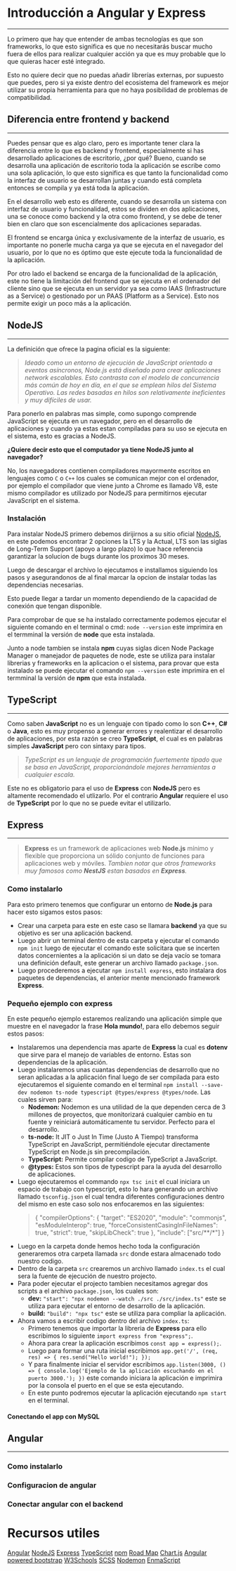 # Introducción a Angular y Express
---

Lo primero que hay que entender de ambas tecnologías es que son frameworks, lo que esto significa es que no necesitarás buscar mucho fuera de ellos para realizar cualquier acción ya que es muy probable que lo que quieras hacer esté integrado.

Esto no quiere decir que no puedas añadir librerías externas, por supuesto que puedes, pero si ya existe dentro del ecosistema del framework es mejor utilizar su propia herramienta para que no haya posibilidad de problemas de compatibilidad.

## Diferencia entre frontend y backend
---

Puedes pensar que es algo claro, pero es importante tener clara la diferencia entre lo que es backend y frontend, especialmente si has desarrollado aplicaciones de escritorio, ¿por qué? Bueno, cuando se desarrolla una aplicación de escritorio toda la aplicación se escribe como una sola aplicación, lo que esto significa es que tanto la funcionalidad como la interfaz de usuario se desarrollan juntas y cuando está completa entonces se compila y ya está toda la aplicación.

En el desarrollo web esto es diferente, cuando se desarrolla un sistema con interfaz de usuario y funcionalidad, estos se dividen en dos aplicaciones, una se conoce como backend y la otra como frontend, y se debe de tener bien en claro que son escencialmente dos aplicaciones separadas.

El frontend se encarga única y exclusivamente de la interfaz de usuario, es importante no ponerle mucha carga ya que se ejecuta en el navegador del usuario, por lo que no es óptimo que este ejecute toda la funcionalidad de la aplicación.

Por otro lado el backend se encarga de la funcionalidad de la aplicación, este no tiene la limitación del frontend que se ejecuta en el ordenador del cliente sino que se ejecuta en un servidor ya sea como IAAS (Infrastructure as a Service) o gestionado por un PAAS (Platform as a Service). Esto nos permite exigir un poco más a la aplicación.

## NodeJS
---

La definición que ofrece la pagina oficial es la siguiente:

> *Ideado como un entorno de ejecución de JavaScript orientado a eventos asíncronos, Node.js está diseñado para crear aplicaciones network escalables. Esto contrasta con el modelo de concurrencia más común de hoy en día, en el que se emplean hilos del Sistema Operativo. Las redes basadas en hilos son relativamente ineficientes y muy difíciles de usar.*

Para ponerlo en palabras mas simple, como supongo comprende JavaScript se ejecuta en un navegador, pero en el desarrollo de aplicaciones y cuando ya estas estan compiladas para su uso se ejecuta en el sistema, esto es gracias a NodeJS.

**¿Quiere decir esto que el computador ya tiene NodeJS junto al navegador?**

No, los navegadores contienen compiladores mayormente escritos en lenguajes como `C` o `C++` los cuales se comunican mejor con el ordenador, por ejemplo el compilador que viene junto a Chrome es llamado V8, este mismo compilador es utilizado por NodeJS para permitirnos ejecutar JavaScript en el sistema.

### Instalación

Para instalar NodeJS primero debemos dirijirnos a su sitio oficial [NodeJS](https://nodejs.org/es), en este podemos encontrar 2 opciones la LTS y la Actual, LTS son las siglas de Long-Term Support (apoyo a largo plazo) lo que hace referencia garantizar la solucion de bugs durante los proximos 30 meses.

Luego de descargar el archivo lo ejecutamos e installamos siguiendo los pasos y asegurandonos de al final marcar la opcion de instalar todas las dependencias necesarias.

Esto puede llegar a tardar un momento dependiendo de la capacidad de conexión que tengan disponible.

Para comprobar de que se ha instalado correctamente podemos ejecutar el siguiente comando en el terminal o cmd: `node --version` este imprimira en el termminal la versión de **node** que esta instalada.

Junto a node tambien se instala **npm** cuyas siglas dicen Node Package Manager o manejador de paquetes de node, este se utiliza para instalar librerias y frameworks en la aplicacion o el sistema, para provar que esta instalado se puede ejecutar el comando `npm --version` este imprimira en el termminal la versión de **npm** que esta instalada.

## TypeScript
---

Como saben **JavaScript** no es un lenguaje con tipado como lo son **C++**, **C#** o **Java**, esto es muy propenso a generar errores y realentizar el desarrollo de aplicaciones, por esta razón se creo **TypeScript**, el cual es en palabras simples **JavaScript** pero con sintaxy para tipos.

> *TypeScript es un lenguaje de programación fuertemente tipado que se basa en JavaScript, proporcionándole mejores herramientas a cualquier escala.*

Este no es obligatorio para el uso de **Express** con **NodeJS** pero es altamente recomendado el utlizarlo. Por el contrario **Angular** requiere el uso de **TypeScript** por lo que no se puede evitar el utilizarlo.

## Express
---

> **Express** es un framework de aplicaciones web **Node.js** mínimo y flexible que proporciona un sólido conjunto de funciones para aplicaciones web y móviles.
> *Tambien notar que otros frameworks muy famosos como **NestJS** estan basados en **Express**.*

### Como instalarlo

Para esto primero tenemos que configurar un entorno de **Node.js** para hacer esto sigamos estos pasos:
 - Crear una carpeta para este en este caso se llamara **backend** ya que su objetivo es ser una aplicación backend.
 - Luego abrir un terminal dentro de esta carpeta y ejecutar el comando `npm init` luego de ejecutar el comando este solicitara que se incerten datos concernientes a la aplicación si un dato se deja vacío se tomara una definición default, este generar un archivo llamado `package.json`.
 - Luego procederemos a ejecutar `npm install express`, esto instalara dos paquetes de dependencias, el anterior mente mencionado framework **Express**.


### Pequeño ejemplo con express

En este pequeño ejemplo estaremos realizando una aplicación simple que muestre en el navegador la frase **Hola mundo!**, para ello debemos seguir estos pasos:
 - Instalaremos una dependencia mas aparte de **Express** la cual es **dotenv** que sirve para el manejo de variables de entorno. Estas son dependencias de la aplicación.
 - Luego instalaremos unas cuantas dependencias de desarrollo que no seran aplicadas a la aplicación final luego de ser compilada para esto ejecutaremos el siguiente comando en el terminal `npm install --save-dev nodemon ts-node typescript @types/express @types/node`. Las cuales sirven para:
   - **Nodemon:** Nodemon es una utilidad de la que dependen cerca de 3 millones de proyectos, que monitorizará cualquier cambio en tu fuente y reiniciará automáticamente tu servidor. Perfecto para el desarrollo. 
   - **ts-node:** It JIT o Just In Time (Justo A Tiempo) transforma TypeScript en JavaScript, permitiéndole ejecutar directamente TypeScript en Node.js sin precompilación.
   - **TypeScript:** Permite compilar codigo de TypeScript a JavaScript.
   - **@types:** Estos son tipos de typescript para la ayuda del desarrollo de aplicaciones.
 - Luego ejecutaremos el commando `npx tsc init` el cual iniciara un espacio de trabajo con typescript, esto lo hara generando un archivo llamado `tsconfig.json` el cual tendra diferentes configuraciones dentro del mismo en este caso solo nos enfocaremos en las siguientes:
    >	{
			"compilerOptions": {
				"target": "ES2020",
				"module": "commonjs",
				"esModuleInterop": true,
				"forceConsistentCasingInFileNames": true,
				"strict": true,
				"skipLibCheck": true
			},
			"include": ["src/**/*"]
		}
 - Luego en la carpeta donde hemos hecho toda la configuración generaremos otra carpeta llamada `src` donde estara almacenado todo nuestro codigo.
 - Dentro de la carpeta `src` crearemos un archivo llamado `index.ts` el cual sera la fuente de ejecución de nuestro projecto.
 - Para poder ejecutar el projecto tambien necesitamos agregar dos scripts a el archivo `package.json`, los cuales son:
	- **dev:** `"start": "npx nodemon --watch ./src ./src/index.ts"` este se utiliza para ejecutar el entorno de desarrollo de la aplicación.
    - **build:** `"build": "npx tsc"` este se utiliza para compliar la aplicación.
 - Ahora vamos a escribir codigo dentro del archivo `index.ts`:
   - Primero tenemos que importar la libreria de **Express** para ello escribimos lo siguiente `import express from "express";`.
   - Ahora para crear la aplicación escribimos `const app = express();`.
   - Luego para formar una ruta inicial escribimos `app.get('/', (req, res) => { res.send("Hello world!"); });` 
   - Y para finalmente iniciar el servidor escribimos `app.listen(3000, () => { console.log('Ejemplo de la aplicación escuchando en el puerto 3000.'); })` este comando iniciara la aplicación e imprimira por la consola el puerto en el que se esta ejecutando.
   - En este punto podremos ejecutar la aplicación ejecutando `npm start` en el terminal.

#### Conectando el app con MySQL

## Angular
---

### Como instalarlo

### Configuracion de angular

### Conectar angular con el backend

# Recursos utiles

[Angular](https://angular.io/) 
[NodeJS](https://nodejs.org/en)
[Express](https://expressjs.com/)
[TypeScript](https://www.typescriptlang.org/)
[npm](https://www.npmjs.com/)
[Road Map](https://roadmap.sh/)
[Chart.js](https://www.chartjs.org/)
[Angular powered bootstrap](https://ng-bootstrap.github.io/#/home)
[W3Schools](https://www.w3schools.com/)
[SCSS](https://sass-lang.com/)
[Nodemon](https://nodemon.io/)
[EnmaScript](https://enmascript.com/)
